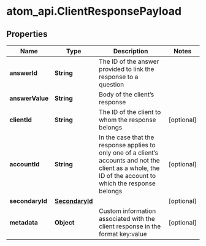 # atom_api.ClientResponsePayload

## Properties
Name | Type | Description | Notes
------------ | ------------- | ------------- | -------------
**answerId** | **String** | The ID of the answer provided to link the response to a question | 
**answerValue** | **String** | Body of the client’s response | 
**clientId** | **String** | The ID of the client to whom the response belongs | [optional] 
**accountId** | **String** | In the case that the response applies to only one of a client’s accounts and not the client as a whole, the ID of the account to which the response belongs | [optional] 
**secondaryId** | [**SecondaryId**](SecondaryId.md) |  | [optional] 
**metadata** | **Object** | Custom information associated with the client response in the format key:value | [optional] 


